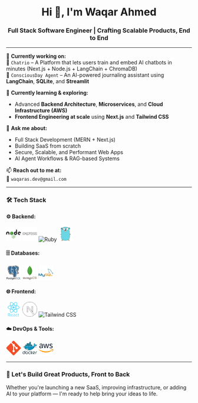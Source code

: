<h1 align="center">Hi 👋, I'm Waqar Ahmed</h1>
<h3 align="center">Full Stack Software Engineer | Crafting Scalable Products, End to End</h3>

---

🔭 **Currently working on:**  
🚀 `Chatrio` – A Platform that lets users train and embed AI chatbots in minutes (Next.js + Node.js + LangChain + ChromaDB)  
🧠 `ConsciousDay Agent` – An AI-powered journaling assistant using **LangChain**, **SQLite**, and **Streamlit**  


🌱 **Currently learning & exploring:**  
- Advanced **Backend Architecture**, **Microservices**, and **Cloud Infrastructure (AWS)**  
- **Frontend Engineering at scale** using **Next.js** and **Tailwind CSS**  


💬 **Ask me about:**  
- Full Stack Development (MERN + Next.js)  
- Building SaaS from scratch  
- Secure, Scalable, and Performant Web Apps  
- AI Agent Workflows & RAG-based Systems

📫 **Reach out to me at:**  
📧 `waqaras.dev@gmail.com`


---

### 🛠️ Tech Stack

#### ⚙️ Backend:
<p>
  <img src="https://raw.githubusercontent.com/devicons/devicon/master/icons/nodejs/nodejs-original-wordmark.svg" alt="Node.js" width="40"/>
  <img src="https://raw.githubusercontent.com/devicons/devicon/master/icons/express/express-original-wordmark.svg" alt="Express.js" width="40"/>
  <img src="https://www.vectorlogo.zone/logos/ruby-lang/ruby-lang-icon.svg" alt="Ruby" width="40"/>
  <img src="https://raw.githubusercontent.com/devicons/devicon/master/icons/go/go-original.svg" alt="GoLang" width="40"/>
</p>

#### 🗄️ Databases:
<p>
  <img src="https://raw.githubusercontent.com/devicons/devicon/master/icons/postgresql/postgresql-original-wordmark.svg" alt="PostgreSQL" width="40"/>
  <img src="https://raw.githubusercontent.com/devicons/devicon/master/icons/mongodb/mongodb-original-wordmark.svg" alt="MongoDB" width="40"/>
  <img src="https://raw.githubusercontent.com/devicons/devicon/master/icons/mysql/mysql-original-wordmark.svg" alt="MySQL" width="40"/>
</p>

#### 🌐 Frontend:
<p>
  <img src="https://raw.githubusercontent.com/devicons/devicon/master/icons/react/react-original-wordmark.svg" alt="React.js" width="40"/>
  <img src="https://raw.githubusercontent.com/devicons/devicon/master/icons/nextjs/nextjs-line.svg" alt="Next.js" width="40"/>
  <img src="https://www.vectorlogo.zone/logos/tailwindcss/tailwindcss-icon.svg" alt="Tailwind CSS" width="40"/>
</p>

#### ☁️ DevOps & Tools:
<p>
  <img src="https://raw.githubusercontent.com/devicons/devicon/master/icons/git/git-original.svg" alt="Git" width="40"/>
  <img src="https://raw.githubusercontent.com/devicons/devicon/master/icons/docker/docker-original-wordmark.svg" alt="Docker" width="40"/>
  <img src="https://raw.githubusercontent.com/devicons/devicon/master/icons/amazonwebservices/amazonwebservices-original-wordmark.svg" alt="AWS" width="40"/>
</p>

---

### 🚀 Let's Build Great Products, Front to Back
Whether you're launching a new SaaS, improving infrastructure, or adding AI to your platform — I'm ready to help bring your ideas to life.
